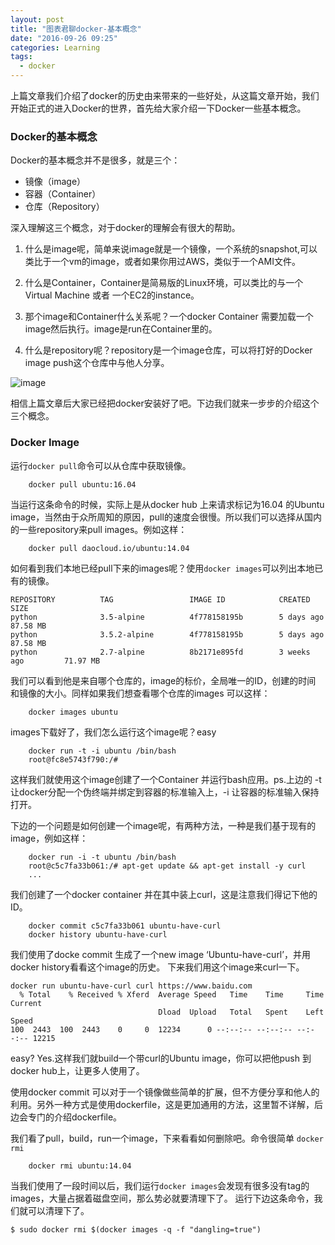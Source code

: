 ```yaml
---
layout: post
title: "图表君聊docker-基本概念"
date: "2016-09-26 09:25"
categories: Learning
tags:
  - docker
---
```


上篇文章我们介绍了docker的历史由来带来的一些好处，从这篇文章开始，我们开始正式的进入Docker的世界，首先给大家介绍一下Docker一些基本概念。

### Docker的基本概念
Docker的基本概念并不是很多，就是三个：

* 镜像（image）
* 容器（Container）
* 仓库（Repository）

深入理解这三个概念，对于docker的理解会有很大的帮助。

1. 什么是image呢，简单来说image就是一个镜像，一个系统的snapshot,可以类比于一个vm的image，或者如果你用过AWS，类似于一个AMI文件。

2. 什么是Container，Container是简易版的Linux环境，可以类比的与一个Virtual Machine 或者 一个EC2的instance。
3. 那个image和Container什么关系呢？一个docker Container 需要加载一个image然后执行。image是run在Container里的。
4. 什么是repository呢？repository是一个image仓库，可以将打好的Docker image push这个仓库中与他人分享。

![image][image-1]

相信上篇文章后大家已经把docker安装好了吧。下边我们就来一步步的介绍这个三个概念。

### Docker Image
运行`docker pull`命令可以从仓库中获取镜像。

```
    docker pull ubuntu:16.04
```
当运行这条命令的时候，实际上是从docker hub 上来请求标记为16.04 的Ubuntu image，当然由于众所周知的原因，pull的速度会很慢。所以我们可以选择从国内的一些repository来pull images。例如这样：

```
    docker pull daocloud.io/ubuntu:14.04
```

如何看到我们本地已经pull下来的images呢？使用`docker images`可以列出本地已有的镜像。

```
REPOSITORY          TAG                 IMAGE ID            CREATED             SIZE
python              3.5-alpine          4f778158195b        5 days ago          87.58 MB
python              3.5.2-alpine        4f778158195b        5 days ago          87.58 MB
python              2.7-alpine          8b2171e895fd        3 weeks ago         71.97 MB

```
我们可以看到他是来自哪个仓库的，image的标价，全局唯一的ID，创建的时间 和镜像的大小。同样如果我们想查看哪个仓库的images 可以这样：

```
    docker images ubuntu
```
images下载好了，我们怎么运行这个image呢？easy

```
    docker run -t -i ubuntu /bin/bash
    root@fc8e5743f790:/#
```
这样我们就使用这个image创建了一个Container 并运行bash应用。ps.上边的 -t 让docker分配一个伪终端并绑定到容器的标准输入上，-i 让容器的标准输入保持打开。

下边的一个问题是如何创建一个image呢，有两种方法，一种是我们基于现有的image，例如这样：

```
    docker run -i -t ubuntu /bin/bash
    root@c5c7fa33b061:/# apt-get update && apt-get install -y curl
    ...
```
我们创建了一个docker container 并在其中装上curl，这是注意我们得记下他的ID。

```
    docker commit c5c7fa33b061 ubuntu-have-curl
    docker history ubuntu-have-curl
```
我们使用了docke commit 生成了一个new image ‘Ubuntu-have-curl’，并用docker history看看这个image的历史。
下来我们用这个image来curl一下。

```
docker run ubuntu-have-curl curl https://www.baidu.com
  % Total    % Received % Xferd  Average Speed   Time    Time     Time  Current
                                 Dload  Upload   Total   Spent    Left  Speed
100  2443  100  2443    0     0  12234      0 --:--:-- --:--:-- --:--:-- 12215

```
easy? Yes.这样我们就build一个带curl的Ubuntu image，你可以把他push 到 docker hub上，让更多人使用了。

使用docker commit 可以对于一个镜像做些简单的扩展，但不方便分享和他人的利用。另外一种方式是使用dockerfile，这是更加通用的方法，这里暂不详解，后边会专门的介绍dockerfile。

我们看了pull，build，run一个image，下来看看如何删除吧。命令很简单 `docker rmi`

``` shell
    docker rmi ubuntu:14.04
```
当我们使用了一段时间以后，我们运行`docker images`会发现有很多没有tag的images，大量占据着磁盘空间，那么势必就要清理下了。
运行下边这条命令，我们就可以清理下了。

```
$ sudo docker rmi $(docker images -q -f "dangling=true")

```








[image-1]:	%7B%7Burl%7D%7D/resources/img/image-run-container.PNG